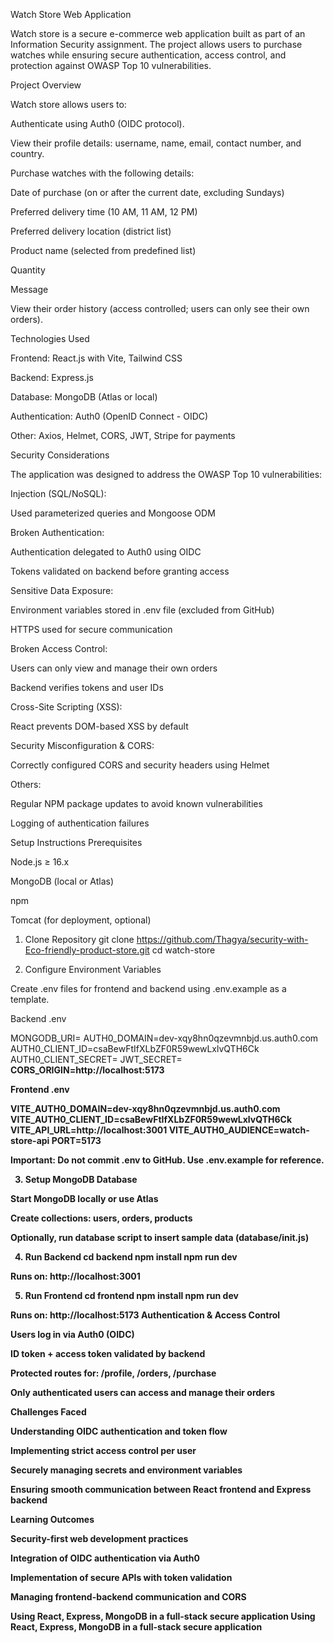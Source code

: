 Watch Store Web Application 

Watch store is a secure e-commerce web application built as part of an Information Security assignment. The project allows users to purchase watches while ensuring secure authentication, access control, and protection against OWASP Top 10 vulnerabilities.

Project Overview

Watch store allows users to:

Authenticate using Auth0 (OIDC protocol).

View their profile details: username, name, email, contact number, and country.

Purchase watches with the following details:

Date of purchase (on or after the current date, excluding Sundays)

Preferred delivery time (10 AM, 11 AM, 12 PM)

Preferred delivery location (district list)

Product name (selected from predefined list)

Quantity

Message

View their order history (access controlled; users can only see their own orders).

Technologies Used

Frontend: React.js with Vite, Tailwind CSS

Backend: Express.js

Database: MongoDB (Atlas or local)

Authentication: Auth0 (OpenID Connect - OIDC)

Other: Axios, Helmet, CORS, JWT, Stripe for payments

Security Considerations

The application was designed to address the OWASP Top 10 vulnerabilities:

Injection (SQL/NoSQL):

Used parameterized queries and Mongoose ODM

Broken Authentication:

Authentication delegated to Auth0 using OIDC

Tokens validated on backend before granting access

Sensitive Data Exposure:

Environment variables stored in .env file (excluded from GitHub)

HTTPS used for secure communication

Broken Access Control:

Users can only view and manage their own orders

Backend verifies tokens and user IDs

Cross-Site Scripting (XSS):

React prevents DOM-based XSS by default

Security Misconfiguration & CORS:

Correctly configured CORS and security headers using Helmet

Others:

Regular NPM package updates to avoid known vulnerabilities

Logging of authentication failures

Setup Instructions
Prerequisites

Node.js ≥ 16.x

MongoDB (local or Atlas)

npm

Tomcat (for deployment, optional)

1. Clone Repository
git clone https://github.com/Thagya/security-with-Eco-friendly-product-store.git
cd watch-store

2. Configure Environment Variables

Create .env files for frontend and backend using .env.example as a template.

Backend .env

MONGODB_URI=<Your MongoDB URI>
AUTH0_DOMAIN=dev-xqy8hn0qzevmnbjd.us.auth0.com
AUTH0_CLIENT_ID=csaBewFtIfXLbZF0R59wewLxlvQTH6Ck
AUTH0_CLIENT_SECRET=<Your Auth0 Secret>
JWT_SECRET=<Strong Random Secret>
CORS_ORIGIN=http://localhost:5173


Frontend .env

VITE_AUTH0_DOMAIN=dev-xqy8hn0qzevmnbjd.us.auth0.com
VITE_AUTH0_CLIENT_ID=csaBewFtIfXLbZF0R59wewLxlvQTH6Ck
VITE_API_URL=http://localhost:3001
VITE_AUTH0_AUDIENCE=watch-store-api
PORT=5173


Important: Do not commit .env to GitHub. Use .env.example for reference.

3. Setup MongoDB Database

Start MongoDB locally or use Atlas

Create collections: users, orders, products

Optionally, run database script to insert sample data (database/init.js)

4. Run Backend
cd backend
npm install
npm run dev


Runs on: http://localhost:3001

5. Run Frontend
cd frontend
npm install
npm run dev


Runs on: http://localhost:5173
Authentication & Access Control

Users log in via Auth0 (OIDC)

ID token + access token validated by backend

Protected routes for: /profile, /orders, /purchase

Only authenticated users can access and manage their orders

Challenges Faced

Understanding OIDC authentication and token flow

Implementing strict access control per user

Securely managing secrets and environment variables

Ensuring smooth communication between React frontend and Express backend

Learning Outcomes

Security-first web development practices

Integration of OIDC authentication via Auth0

Implementation of secure APIs with token validation

Managing frontend-backend communication and CORS

Using React, Express, MongoDB in a full-stack secure application
Using React, Express, MongoDB in a full-stack secure application
